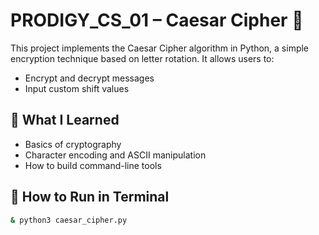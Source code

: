 # PRODIGY_CS_01 – Caesar Cipher 🔐

This project implements the Caesar Cipher algorithm in Python, a simple encryption technique based on letter rotation. It allows users to:
- Encrypt and decrypt messages
- Input custom shift values

## 🧠 What I Learned
- Basics of cryptography
- Character encoding and ASCII manipulation
- How to build command-line tools

## 🚀 How to Run in Terminal
```bash
& python3 caesar_cipher.py
